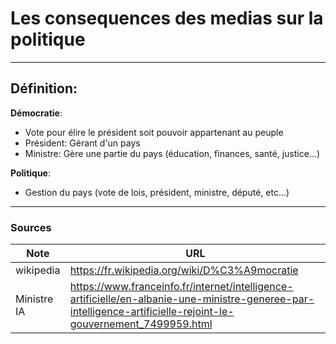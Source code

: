 # Les consequences des medias sur la politique

---
## Définition:

**Démocratie**:
- Vote pour élire le président soit pouvoir appartenant au peuple
- Président: Gérant d'un pays
- Ministre: Gère une partie du pays (éducation, finances, santé, justice…)

**Politique**:
- Gestion du pays (vote de lois, président, ministre, député, etc...)



---
### Sources

| Note        | URL                                                                                                                                                             |
| ----------- | --------------------------------------------------------------------------------------------------------------------------------------------------------------- |
| wikipedia   | https://fr.wikipedia.org/wiki/D%C3%A9mocratie                                                                                                                   |
| Ministre IA | https://www.franceinfo.fr/internet/intelligence-artificielle/en-albanie-une-ministre-generee-par-intelligence-artificielle-rejoint-le-gouvernement_7499959.html |


